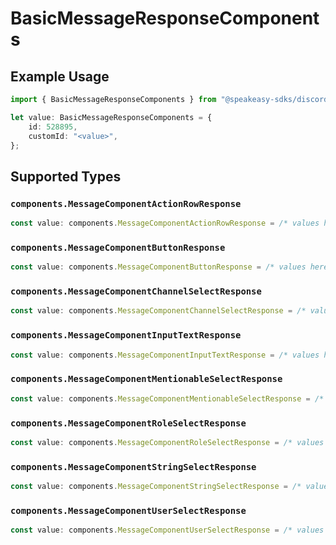 # BasicMessageResponseComponents

## Example Usage

```typescript
import { BasicMessageResponseComponents } from "@speakeasy-sdks/discord/models/components";

let value: BasicMessageResponseComponents = {
    id: 528895,
    customId: "<value>",
};
```

## Supported Types

### `components.MessageComponentActionRowResponse`

```typescript
const value: components.MessageComponentActionRowResponse = /* values here */
```

### `components.MessageComponentButtonResponse`

```typescript
const value: components.MessageComponentButtonResponse = /* values here */
```

### `components.MessageComponentChannelSelectResponse`

```typescript
const value: components.MessageComponentChannelSelectResponse = /* values here */
```

### `components.MessageComponentInputTextResponse`

```typescript
const value: components.MessageComponentInputTextResponse = /* values here */
```

### `components.MessageComponentMentionableSelectResponse`

```typescript
const value: components.MessageComponentMentionableSelectResponse = /* values here */
```

### `components.MessageComponentRoleSelectResponse`

```typescript
const value: components.MessageComponentRoleSelectResponse = /* values here */
```

### `components.MessageComponentStringSelectResponse`

```typescript
const value: components.MessageComponentStringSelectResponse = /* values here */
```

### `components.MessageComponentUserSelectResponse`

```typescript
const value: components.MessageComponentUserSelectResponse = /* values here */
```

